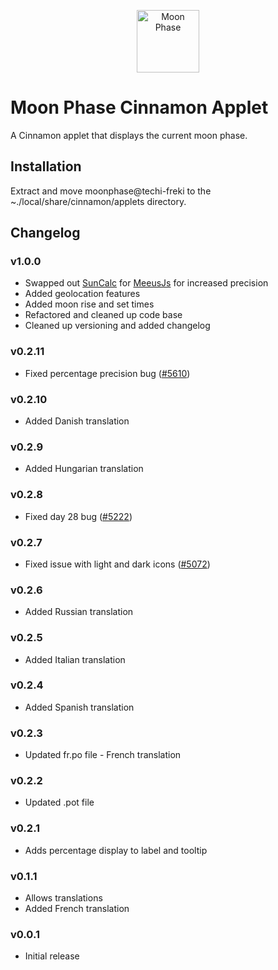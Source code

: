 <p align="center"><img src="./files/moonphase@techi-freki/icon.png" width="100" alt="Moon Phase" /></p>

# Moon Phase Cinnamon Applet

A Cinnamon applet that displays the current moon phase.

## Installation

Extract and move moonphase@techi-freki to the ~./local/share/cinnamon/applets directory.

## Changelog

### v1.0.0
- Swapped out [SunCalc](https://github.com/mourner/suncalc) for [MeeusJs](https://github.com/Fabiz/MeeusJs) for increased precision
- Added geolocation features
- Added moon rise and set times
- Refactored and cleaned up code base
- Cleaned up versioning and added changelog

### v0.2.11
- Fixed percentage precision bug ([#5610](https://github.com/linuxmint/cinnamon-spices-applets/issues/5610))

### v0.2.10
- Added Danish translation

### v0.2.9
- Added Hungarian translation

### v0.2.8
- Fixed day 28 bug ([#5222](https://github.com/linuxmint/cinnamon-spices-applets/issues/5222))

### v0.2.7
- Fixed issue with light and dark icons ([#5072](https://github.com/linuxmint/cinnamon-spices-applets/issues/5072))

### v0.2.6
- Added Russian translation

### v0.2.5
- Added Italian translation

### v0.2.4
- Added Spanish translation

### v0.2.3
- Updated fr.po file - French translation

### v0.2.2
- Updated .pot file

### v0.2.1
- Adds percentage display to label and tooltip

### v0.1.1
- Allows translations
- Added French translation

### v0.0.1
- Initial release